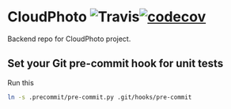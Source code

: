 # CloudPhoto ![Travis](https://travis-ci.com/Dennisan96/cloudphotoapp.svg?token=oqwGsea6rix3rBswsd6W&branch=master)[![codecov](https://codecov.io/gh/n0lean/cloudphotoapp-1/branch/master/graph/badge.svg?token=f19NSI582p)](https://codecov.io/gh/n0lean/cloudphotoapp-1)

Backend repo for CloudPhoto project.

## Set your Git pre-commit hook for unit tests
Run this
```bash
ln -s .precommit/pre-commit.py .git/hooks/pre-commit
```


